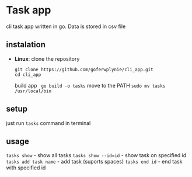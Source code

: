 # Task app

cli task app written in go. Data is stored in csv file

## instalation

- **Linux**:
  clone the repository
  ```
  git clone https://github.com/goferwplynie/cli_app.git
  cd cli_app
  ```
  build app
  ``` go build -o tasks```
  move to the PATH
  ```sudo mv tasks /usr/local/bin```

## setup
just run `tasks` command in terminal

## usage
```tasks show``` - show all tasks
```tasks show --id=id``` - show task on specified id
```tasks add task name``` - add task (suports spaces)
```tasks end id``` - end task with specified id


  
  
